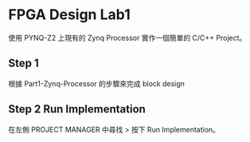 # FPGA Design Lab1

使用 PYNQ-Z2 上現有的 Zynq Processor 實作一個簡單的 C/C++ Project。

## Step 1 
根據 Part1-Zynq-Processor 的步驟來完成 block design

## Step 2 Run Implementation
在左側 PROJECT MANAGER 中尋找 > 按下 Run Implementation。

